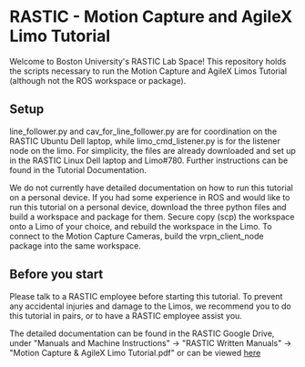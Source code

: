 # RASTIC - Motion Capture and AgileX Limo Tutorial
Welcome to Boston University's RASTIC Lab Space! This repository holds the scripts necessary to run the Motion Capture and AgileX Limos Tutorial (although not the ROS workspace or package). 


## Setup
line_follower.py and cav_for_line_follower.py are for coordination on the RASTIC Ubuntu Dell laptop, while limo_cmd_listener.py is for the listener node on the limo. For simplicity, the files are already downloaded and set up in the RASTIC Linux Dell laptop and Limo#780. Further instructions can be found in the Tutorial Documentation. 

We do not currently have detailed documentation on how to run this tutorial on a personal device. 
If you had some experience in ROS and would like to run this tutorial on a personal device, download the three python files and build a workspace and package for them. Secure copy (scp) the workspace onto a Limo of your choice, and rebuild the workspace in the Limo. To connect to the Motion Capture Cameras, build the vrpn_client_node package into the same workspace. 

## Before you start

Please talk to a RASTIC employee before starting this tutorial. To prevent any accidental injuries and damage to the Limos, we recommend you to do this tutorial in pairs, or to have a RASTIC employee assist you. 

The detailed documentation can be found in the RASTIC Google Drive, under "Manuals and Machine Instructions" -> "RASTIC Written Manuals" -> "Motion Capture & AgileX Limo Tutorial.pdf" or can be viewed [here](https://drive.google.com/file/d/1GxMvOqho1vlr5g5xVx1SV0V92FE-8llr/view?usp=sharing  "here")
